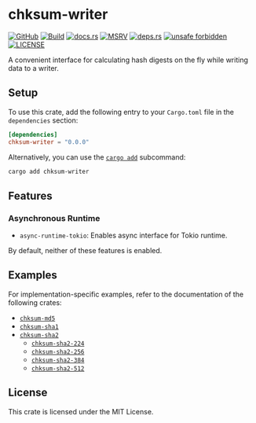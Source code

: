 # chksum-writer

[![GitHub](https://img.shields.io/badge/github-chksum--rs%2Fwriter-24292e?style=flat-square&logo=github "GitHub")](https://github.com/chksum-rs/writer)
[![Build](https://img.shields.io/github/actions/workflow/status/chksum-rs/writer/rust.yml?branch=master&style=flat-square&logo=github "Build")](https://github.com/chksum-rs/writer/actions/workflows/rust.yml)
[![docs.rs](https://img.shields.io/docsrs/chksum-writer?style=flat-square&logo=docsdotrs "docs.rs")](https://docs.rs/chksum-writer/)
[![MSRV](https://img.shields.io/badge/MSRV-1.70.0-informational?style=flat-square "MSRV")](https://github.com/chksum-rs/writer/blob/master/Cargo.toml)
[![deps.rs](https://deps.rs/crate/chksum-writer/0.0.0/status.svg?style=flat-square "deps.rs")](https://deps.rs/crate/chksum-writer/0.0.0)
[![unsafe forbidden](https://img.shields.io/badge/unsafe-forbidden-success.svg?style=flat-square "unsafe forbidden")](https://github.com/rust-secure-code/safety-dance)
[![LICENSE](https://img.shields.io/github/license/chksum-rs/writer?style=flat-square "LICENSE")](https://github.com/chksum-rs/writer/blob/master/LICENSE)

A convenient interface for calculating hash digests on the fly while writing data to a writer.

## Setup

To use this crate, add the following entry to your `Cargo.toml` file in the `dependencies` section:

```toml
[dependencies]
chksum-writer = "0.0.0"
```

Alternatively, you can use the [`cargo add`](https://doc.rust-lang.org/cargo/commands/cargo-add.html) subcommand:

```sh
cargo add chksum-writer
```

## Features

### Asynchronous Runtime

* `async-runtime-tokio`: Enables async interface for Tokio runtime.

By default, neither of these features is enabled.

## Examples

For implementation-specific examples, refer to the documentation of the following crates:

* [`chksum-md5`](https://crates.io/crates/chksum-md5)
* [`chksum-sha1`](https://crates.io/crates/chksum-sha1)
* [`chksum-sha2`](https://crates.io/crates/chksum-sha2)
    * [`chksum-sha2-224`](http://crates.io/crates/chksum-sha2-224)
    * [`chksum-sha2-256`](http://crates.io/crates/chksum-sha2-256)
    * [`chksum-sha2-384`](http://crates.io/crates/chksum-sha2-384)
    * [`chksum-sha2-512`](http://crates.io/crates/chksum-sha2-512)

## License

This crate is licensed under the MIT License.
